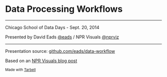 # Data Processing Workflows

<hr/>

Chicago School of Data Days - Sept. 20, 2014

Presented by David Eads [@eads](http://twitter.com/eads) / NPR Visuals [@nprviz](http://twitter.com/nprviz)

<hr/>

Presentation source: [github.com/eads/data-workflow](http://github.com/eads/data-workflow)

Based on an [NPR Visuals blog post](http://blog.apps.npr.org/2014/09/02/reusable-data-processing.html)

<small>Made with [Tarbell](http://tarbell.tribapps.com)</small>

